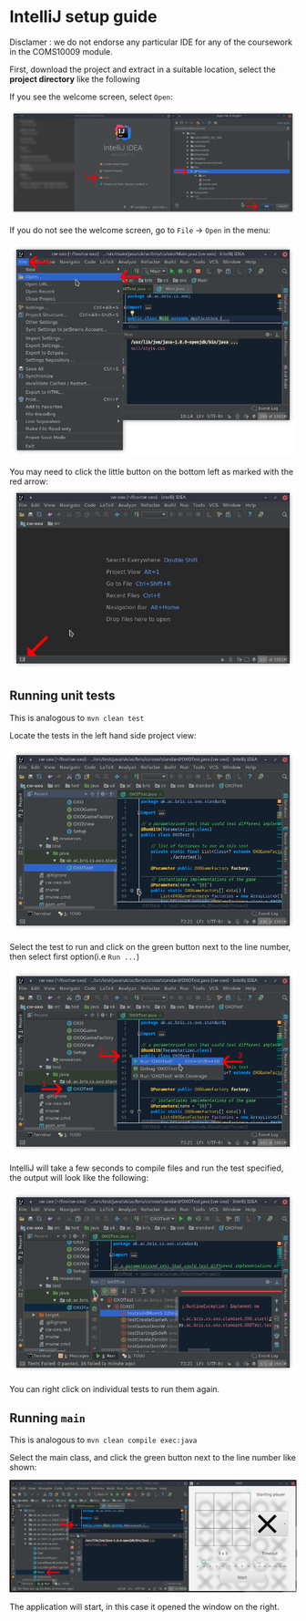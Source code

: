 IntelliJ setup guide
====================

Disclamer : we do not endorse any particular IDE for any of the coursework in the COMS10009 module.

First, download the project and extract in a suitable location, select the **project directory** like the following

If you see the welcome screen, select `Open`:  

![](intellij_tutorial/2-ann.png)

If you do not see the welcome screen, go to `File` -> `Open` in the menu:

![](intellij_tutorial/1-1-ann.png)

You may need to click the little button on the bottom left as marked with the red arrow:
![](intellij_tutorial/3-ann.png)

## Running unit tests

This is analogous to `mvn clean test`

Locate the tests in the left hand side project view:

![](intellij_tutorial/4-ann.png)

Select the test to run and click on the green button next to the line number, then select first option(i.e `Run ...`)

![](intellij_tutorial/5-ann.png)

IntelliJ will take a few seconds to compile files and run the test specified, the output will look like the following:

![](intellij_tutorial/6-ann.png)

You can right click on individual tests to run them again.

## Running `main`

This is analogous to `mvn clean compile exec:java`

Select the main class, and click the green button next to the line number like shown:

![](intellij_tutorial/7-ann.png)

The application will start, in this case it opened the window on the right.

